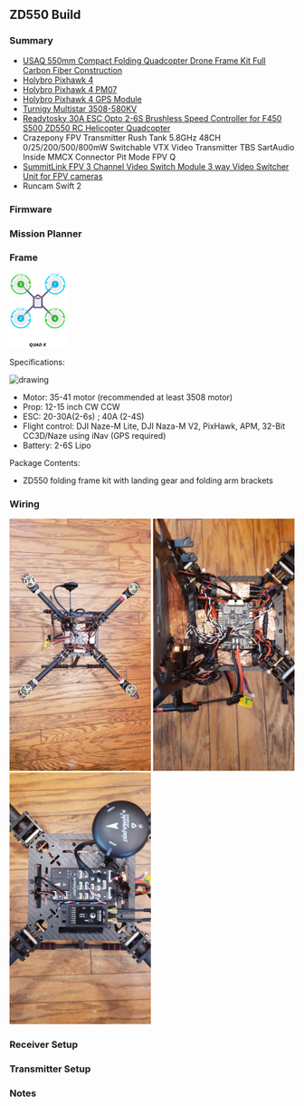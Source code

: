 
## ZD550 Build

### Summary

- [USAQ 550mm Compact Folding Quadcopter Drone Frame Kit Full Carbon Fiber Construction](https://www.amazon.com/USAQ-Compact-Folding-Quadcopter-Construction/dp/B078MX6XQP)
- [Holybro Pixhawk 4](http://www.holybro.com/product/pixhawk-4/)
- [Holybro Pixhawk 4 PM07](http://www.holybro.com/product/pixhawk-4-power-module-pm07/)
- [Holybro Pixhawk 4 GPS Module](http://www.holybro.com/product/pixhawk-4-gps-module/)
- [Turnigy Multistar 3508-580KV](https://hobbyking.com/en_us/3508-580kv-turnigy-multistar-14-pole-brushless-multi-rotor-motor-with-extra-long-leads.html)
- [Readytosky 30A ESC Opto 2-6S Brushless Speed Controller for F450 S500 ZD550 RC Helicopter Quadcopter](https://www.amazon.com/gp/product/B07PZTB2MH/)
- Crazepony FPV Transmitter Rush Tank 5.8GHz 48CH 0/25/200/500/800mW Switchable VTX Video Transmitter TBS SartAudio Inside MMCX Connector Pit Mode FPV Q 
- [SummitLink FPV 3 Channel Video Switch Module 3 way Video Switcher Unit for FPV cameras](https://www.amazon.com/gp/product/B00R5CJEY4)
- Runcam Swift 2

### Firmware


### Mission Planner


### Frame

<img src="motororder-quad-x-2d.png" alt="drawing" width="100"/> 

Specifications:  

<img src="20200307_200015.jpg" alt="drawing" width="200">

- Motor: 35-41 motor (recommended at least 3508 motor)
- Prop: 12-15 inch CW CCW
- ESC: 20-30A(2-6s) ; 40A (2-4S)
- Flight control: DJI Naze-M Lite, DJI Naza-M V2, PixHawk, APM, 32-Bit CC3D/Naze using iNav (GPS required)
- Battery: 2-6S Lipo

Package Contents:
- ZD550 folding frame kit with landing gear and folding arm brackets
### Wiring

<img src="20200307_161549.jpg" alt="drawing" width="250"/> <img src="20200307_161612.jpg" alt="drawing" width="250"/> <img src="20200307_161630.jpg" alt="drawing" width="250"/>

### Receiver Setup

### Transmitter Setup

### Notes

